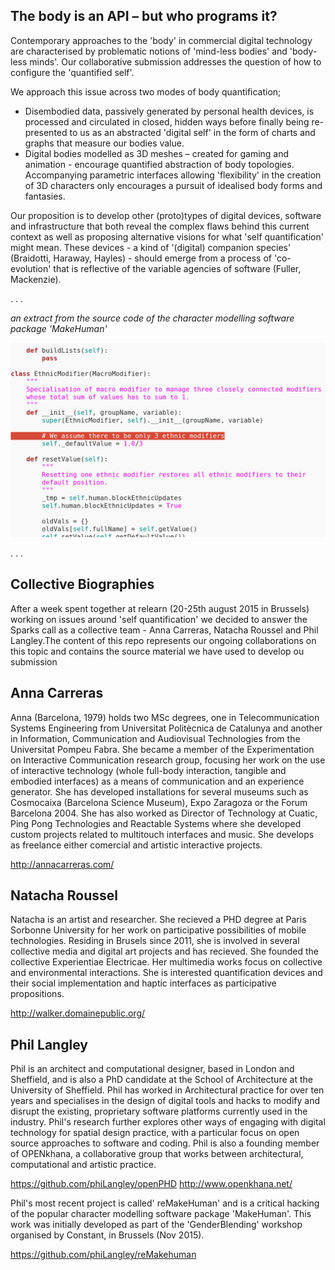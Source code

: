The body is an API – but who programs it?
-------------

Contemporary approaches to the 'body' in commercial digital technology are characterised by problematic notions of 'mind-less bodies' and 'body-less minds'. Our collaborative submission addresses the question of how to configure the 'quantified self'.

We approach this issue across two modes of body quantification;

- Disembodied data, passively generated by personal health devices, is processed and circulated in closed, hidden ways before finally being re-presented to us as an abstracted 'digital self' in the form of charts and graphs that measure our bodies value.
- Digital bodies modelled as 3D meshes – created for gaming and animation - encourage quantified abstraction of body topologies.  Accompanying parametric interfaces allowing 'flexibility' in the creation of 3D characters only encourages a pursuit of idealised body forms and fantasies.

Our proposition is to develop other (proto)types of digital devices, software and infrastructure that both reveal the complex flaws behind this current context as well as proposing alternative visions for what 'self quantification' might mean. These devices - a kind of '(digital) companion species' (Braidotti, Haraway, Hayles) - should emerge from a process of 'co-evolution' that is reflective of the variable agencies of software (Fuller, Mackenzie).

. . . 

*an extract from the source code of the character modelling software package 'MakeHuman'*

![reMakeHuman](quantfiedEthnicity.png)

. . . 

Collective Biographies
-------------
After a week spent together at relearn (20-25th august 2015 in Brussels) working on issues around 'self quantification' we decided to answer the Sparks call as a collective team - Anna Carreras, Natacha Roussel and Phil Langley.The content of this repo represents our ongoing collaborations on this topic and contains the source material we have used to develop ou submission 

Anna Carreras
-------------
Anna (Barcelona, 1979) holds two MSc degrees, one in Telecommunication Systems Engineering from Universitat Politècnica de Catalunya and another in Information, Communication and Audiovisual Technologies from the Universitat Pompeu Fabra. She became a member of the Experimentation on Interactive Communication research group, focusing her work on the use of interactive technology (whole full-body interaction, tangible and embodied interfaces) as a means of communication and an experience generator. She has developed installations for several museums such as Cosmocaixa (Barcelona Science Museum), Expo Zaragoza or the Forum Barcelona 2004. She has also worked as Director of Technology at Cuatic, Ping Pong Technologies and Reactable Systems where she developed custom projects related to multitouch interfaces and music. She develops as freelance either comercial and artistic interactive projects.

http://annacarreras.com/

Natacha Roussel
-------------
Natacha is an artist and researcher.  She recieved a PHD degree at Paris Sorbonne University for her work on participative possibilities of mobile technologies. Residing in Brusels since 2011, she is involved in several collective media and digital art projects and has recieved. She founded the collective Experientiae Electricae. Her multimedia works focus on collective and environmental interactions. She is interested quantification devices and their social implementation and haptic interfaces as participative propositions.

http://walker.domainepublic.org/

Phil Langley
-------------
Phil is an architect and computational designer, based in London and Sheffield, and is also a PhD candidate at the School of Architecture at the University of Sheffield. Phil has worked in Architectural practice for over ten years and specialises in the design of digital tools and hacks to modify and disrupt the existing, proprietary software platforms currently used in the industry. Phil's research further explores other ways of engaging with digital technology for spatial design practice, with a particular focus on open source approaches to software and coding. Phil is also a founding member of OPENkhana, a collaborative group that works between architectural, computational and artistic practice. 

https://github.com/phiLangley/openPHD
http://www.openkhana.net/

Phil's most recent project is called' reMakeHuman' and is a critical hacking of the popular character modelling software package 'MakeHuman'. This work was initially developed as part of the 'GenderBlending' workshop organised by Constant, in Brussels (Nov 2015).

https://github.com/phiLangley/reMakehuman
